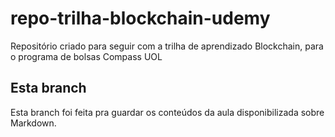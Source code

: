 # repo-trilha-blockchain-udemy
Repositório criado para seguir com a trilha de aprendizado Blockchain, para o programa de bolsas Compass UOL


## Esta branch

Esta branch foi feita pra guardar os conteúdos da aula disponibilizada sobre Markdown.